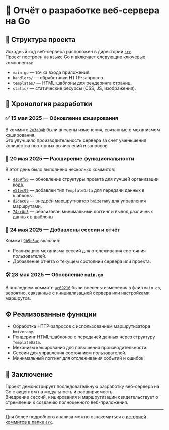 # 📄 Отчёт о разработке веб-сервера на Go

## 📁 Структура проекта

Исходный код веб-сервера расположен в директории [`src`](https://github.com/Monstrong/Proyektnaya-Practica/tree/main/src).  
Проект построен на языке Go и включает следующие ключевые компоненты:

- `main.go` — точка входа приложения.
- `handlers/` — обработчики HTTP-запросов.
- `templates/` — HTML-шаблоны для рендеринга страниц.
- `static/` — статические ресурсы (CSS, JS, изображения).

## 🧱 Хронология разработки

### ✅ 15 мая 2025 — Обновление кэширования

В коммите [`2e3a04b`](https://github.com/Monstrong/Proyektnaya-Practica/commit/2e3a04b) были внесены изменения, связанные с механизмом кэширования.  
Это улучшило производительность сервера за счёт уменьшения количества повторных вычислений и запросов.

### 🧩 20 мая 2025 — Расширение функциональности

В этот день было выполнено несколько коммитов:

- [`4169f56`](https://github.com/Monstrong/Proyektnaya-Practica/commit/4169f56) — обновление структуры проекта для лучшей организации кода.
- [`e51ec99`](https://github.com/Monstrong/Proyektnaya-Practica/commit/e51ec99) — добавлен тип `TemplateData` для передачи данных в шаблоны.
- [`d2dac89`](https://github.com/Monstrong/Proyektnaya-Practica/commit/d2dac89) — внедрён маршрутизатор `bmizerany` для управления маршрутами.
- [`74cc0c3`](https://github.com/Monstrong/Proyektnaya-Practica/commit/74cc0c3) — реализован минимальный логгинг и вывод различных данных в шаблоны.

### 🔐 24 мая 2025 — Добавлены сессии и отчёт

Коммит [`9b5c5ac`](https://github.com/Monstrong/Proyektnaya-Practica/commit/9b5c5ac) включил:

- Реализацию механизма сессий для отслеживания состояния пользователей.
- Добавление отчёта о текущем состоянии сервера или проекта.

### 🛠️ 28 мая 2025 — Обновление `main.go`

В последнем коммите [`ac69216`](https://github.com/Monstrong/Proyektnaya-Practica/commit/ac69216) были внесены изменения в файл `main.go`, вероятно, связанные с инициализацией сервера или настройками маршрутов.

## ⚙️ Реализованные функции

- Обработка HTTP-запросов с использованием маршрутизатора `bmizerany`.
- Рендеринг HTML-шаблонов с передачей данных через структуру `TemplateData`.
- Механизм кэширования для повышения производительности.
- Сессии для управления состоянием пользователей.
- Минимальный логгинг для отслеживания событий и ошибок.

## 📌 Заключение

Проект демонстрирует последовательную разработку веб-сервера на Go с акцентом на модульность и расширяемость.  
Внедрение сессий, кэширования и маршрутизации свидетельствует о стремлении к созданию полноценного веб-приложения.

---

Для более подробного анализа можно ознакомиться с [историей коммитов в папке `src`](https://github.com/Monstrong/Proyektnaya-Practica/commits/main/src).

